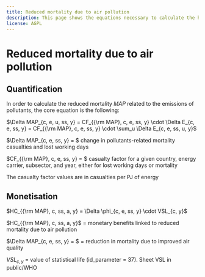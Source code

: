 ```yaml
---
title: Reduced mortality due to air pollution
description: This page shows the equations necessary to calculate the health effects linked to reduced air pollution mortality.
license: AGPL
---
```


<!--
© 2023 - 2024 Fraunhofer-Gesellschaft e.V., München

SPDX-License-Identifier: AGPL-3.0-or-later
-->

Reduced mortality due to air pollution
=

Quantification
-

In order to calculate the reduced mortality $MAP$ related to the emissions of pollutants, the core equation is the following:

$\Delta MAP_{c, e, u, ss, y} = CF_{{\rm MAP}, c, e, ss, y} \cdot \Delta E_{c, e, ss, y} = CF_{{\rm MAP}, c, e, ss, y} \cdot \sum_u \Delta E_{c, e, ss, u, y}$

$\Delta MAP_{c, e, ss, y} = $ change in pollutants-related mortality casualties and lost working days

$CF_{{\rm MAP}, c, e, ss, y} = $ casualty factor for a given country, energy carrier, subsector, and year, either for lost working days or mortality

The casualty factor values are in casualties per PJ of energy

Monetisation
-

$HC_{{\rm MAP}, c, ss, a, y} = \Delta \phi_{c, e, ss, y} \cdot VSL_{c, y}$

$HC_{{\rm MAP}, c, ss, a, y}$ = monetary benefits linked to reduced mortality due to air pollution

$\Delta MAP_{c, e, ss, y} = $ = reduction in mortality due to improved air quality

$VSL_{c, y}$ = value of statistical life (id_parameter = 37). Sheet VSL in public/WHO 

